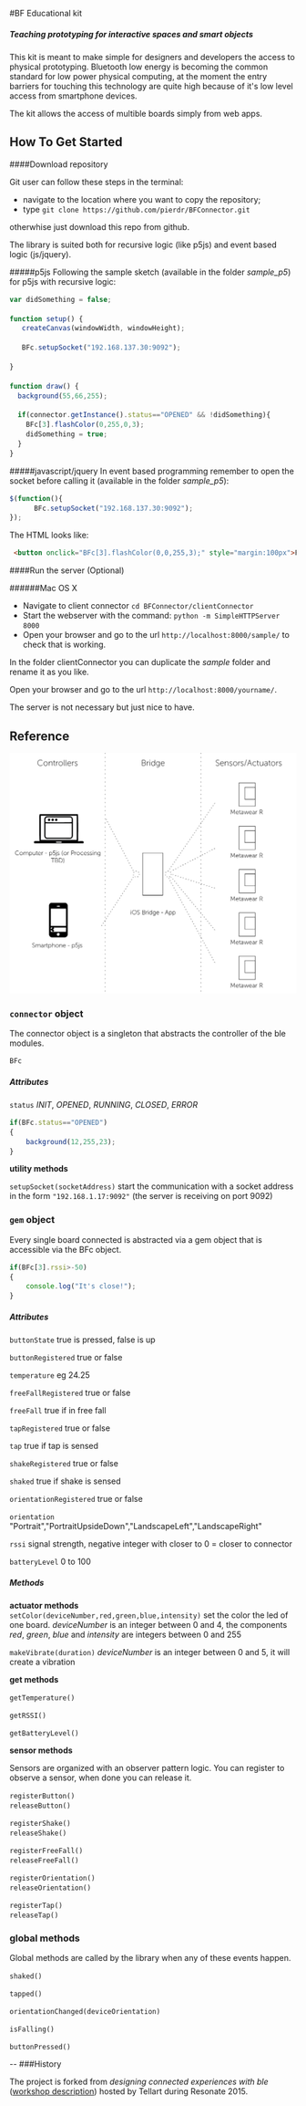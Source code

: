 #BF Educational kit
##### Teaching prototyping for **interactive spaces** and **smart objects** 


This kit is meant to make simple for designers and developers the access to physical prototyping. Bluetooth low energy is becoming the common standard for low power physical computing, at the moment the entry barriers for touching this technology are quite high because of it's low level access from smartphone devices. 

The kit allows the access of multible boards simply from web apps.


## How To Get Started
####Download repository

Git user can follow these steps in the terminal:

- navigate to the location where you want to copy the repository;
- type ```git clone https://github.com/pierdr/BFConnector.git```


otherwhise just download this repo from github.
 
The library is suited both for recursive logic (like p5js) and event based logic (js/jquery).
 
#####p5js
Following the sample sketch (available in the folder _sample\_p5_) for p5js with recursive logic:

```javascript
var didSomething = false;

function setup() {
   createCanvas(windowWidth, windowHeight);

   BFc.setupSocket("192.168.137.30:9092");
   
}

function draw() {
  background(55,66,255);
  
  if(connector.getInstance().status=="OPENED" && !didSomething){
    BFc[3].flashColor(0,255,0,3);
    didSomething = true;   
  }  
}
```

#####javascript/jquery
In event based programming remember to open the socket before calling it (available in the folder _sample\_p5_):

```javascript
$(function(){
      BFc.setupSocket("192.168.137.30:9092"); 
});
```
The HTML looks like:

```html
 <button onclick="BFc[3].flashColor(0,0,255,3);" style="margin:100px">FLASH LED 3 TIMES</button>
```
 
####Run the server (Optional)

######Mac OS X 
- Navigate to client connector ```cd BFConnector/clientConnector```
- Start the webserver with the command: ```python -m SimpleHTTPServer 8000```
- Open your browser and go to the url ```http://localhost:8000/sample/``` to check that is working.

In the folder clientConnector you can duplicate the _sample_ folder and rename it as you like. 

Open your browser and go to the url ```http://localhost:8000/yourname/```.


The server is not necessary but just nice to have.




## Reference
<p align="center" >
  <img src="archive/BFEducationalKit.png" alt="AFNetworking" title="AFNetworking">
</p>



### __`connector` object__

The connector object is a singleton that abstracts the controller of the ble modules. 


```javascript
BFc
```


##### Attributes

`status`  _INIT_, _OPENED_, _RUNNING_, _CLOSED_, _ERROR_

```javascript
if(BFc.status=="OPENED")
{
	background(12,255,23);
}

```

__utility methods__  
 
`setupSocket(socketAddress)`   start the communication with a socket address in the form `"192.168.1.17:9092"` (the server is receiving on port 9092)  


### __`gem` object__

Every single board connected is abstracted via a gem object that is accessible via the BFc object.
```javascript
if(BFc[3].rssi>-50)
{
	console.log("It's close!");
}
```

##### Attributes

`buttonState` true is pressed, false is up

`buttonRegistered` true or false

`temperature` eg 24.25

`freeFallRegistered` true or false

`freeFall` true if in free fall

`tapRegistered` true or false

`tap` true if tap is sensed

`shakeRegistered` true or false

`shaked` true if shake is sensed

`orientationRegistered` true or false

`orientation` "Portrait","PortraitUpsideDown","LandscapeLeft","LandscapeRight"

`rssi` signal strength, negative integer with closer to 0 = closer to connector

`batteryLevel` 0 to 100

##### Methods

__actuator methods__   
`setColor(deviceNumber,red,green,blue,intensity)` set the color the led of one board. _deviceNumber_ is an integer between 0 and 4, the components _red_, _green_, _blue_ and _intensity_ are integers between 0 and 255

`makeVibrate(duration)` _deviceNumber_ is an integer between 0 and 5, it will create a vibration

__get methods__ 

`getTemperature()`  

`getRSSI()`  

`getBatteryLevel()`


__sensor methods__ 

Sensors are organized with an observer pattern logic. 
You can register to observe a sensor, when done you can release it.

`registerButton()`  
`releaseButton()`  

`registerShake()`  
`releaseShake()`

`registerFreeFall()`  
`releaseFreeFall()`

`registerOrientation()`  
`releaseOrientation()`

`registerTap()`  
`releaseTap()`


### global methods
Global methods are called by the library when any of these events happen.

`shaked()`

`tapped()`

`orientationChanged(deviceOrientation)`

`isFalling()`

`buttonPressed()`





--
###History

The project is forked from *designing connected experiences with ble* ([workshop description](http://resonate.io/2015/education/designing-connected-experiences-with-ble/)) hosted by Tellart during Resonate 2015.







